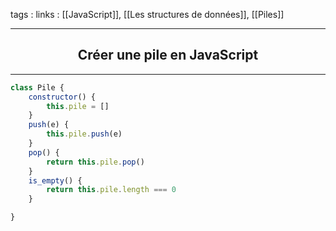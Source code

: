 tags : 
links : [[JavaScript]], [[Les structures de données]], [[Piles]]

****

<h2 style="text-align: center;"> Créer une pile en JavaScript </h2>

****


```javascript
class Pile { 
	constructor() {
		this.pile = [] 
	}
	push(e) {
 		this.pile.push(e)
	}
	pop() {
		return this.pile.pop()
	}
	is_empty() {
	    return this.pile.length === 0
	}

}
```